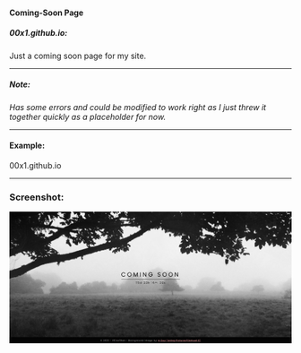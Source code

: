 #### Coming-Soon Page
##### 00x1.github.io:
Just a coming soon page for my site.  

---
##### Note:
*Has some errors and could be modified to work right as I just threw it together quickly as a placeholder for now.*  

---
#### Example:
00x1.github.io  

---
### Screenshot:
![Screenshot of my Coming Soon Page](./assets/img/html-test-screenshot.jpg "Screenshot of my Coming Soon Page")
